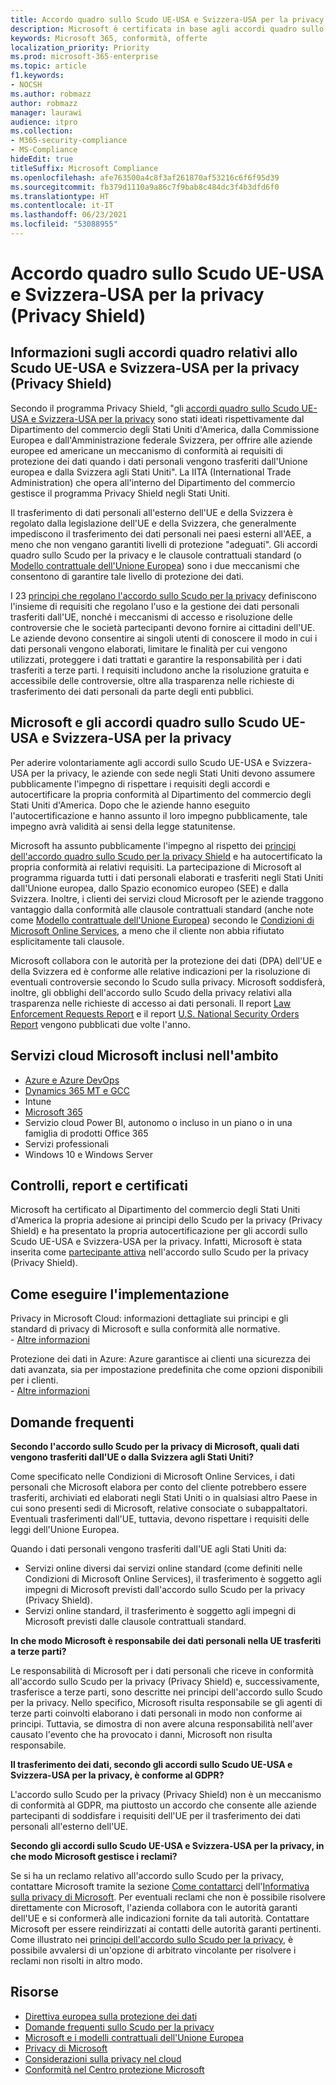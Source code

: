 ```yaml
---
title: Accordo quadro sullo Scudo UE-USA e Svizzera-USA per la privacy (Privacy Shield)
description: Microsoft è certificata in base agli accordi quadro sullo Scudo UE-USA e Svizzera-USA per la privacy e ai relativi impegni (Privacy Shield).
keywords: Microsoft 365, conformità, offerte
localization_priority: Priority
ms.prod: microsoft-365-enterprise
ms.topic: article
f1.keywords:
- NOCSH
ms.author: robmazz
author: robmazz
manager: laurawi
audience: itpro
ms.collection:
- M365-security-compliance
- MS-Compliance
hideEdit: true
titleSuffix: Microsoft Compliance
ms.openlocfilehash: afe763500a4c8f3af261870af53216c6f6f95d39
ms.sourcegitcommit: fb379d1110a9a86c7f9bab8c484dc3f4b3dfd6f0
ms.translationtype: HT
ms.contentlocale: it-IT
ms.lasthandoff: 06/23/2021
ms.locfileid: "53088955"
---
```

# <a name="eu-us-and-swiss-us-privacy-shield-frameworks"></a>Accordo quadro sullo Scudo UE-USA e Svizzera-USA per la privacy (Privacy Shield)

## <a name="about-the-eu-us-and-swiss-us-privacy-shield-frameworks"></a>Informazioni sugli accordi quadro relativi allo Scudo UE-USA e Svizzera-USA per la privacy (Privacy Shield)

Secondo il programma Privacy Shield, "gli [accordi quadro sullo Scudo UE-USA e Svizzera-USA per la privacy](https://www.privacyshield.gov/welcome) sono stati ideati rispettivamente dal Dipartimento del commercio degli Stati Uniti d'America, dalla Commissione Europea e dall'Amministrazione federale Svizzera, per offrire alle aziende europee ed americane un meccanismo di conformità ai requisiti di protezione dei dati quando i dati personali vengono trasferiti dall'Unione europea e dalla Svizzera agli Stati Uniti". La IITA (International Trade Administration) che opera all'interno del Dipartimento del commercio gestisce il programma Privacy Shield negli Stati Uniti.

Il trasferimento di dati personali all'esterno dell'UE e della Svizzera è regolato dalla legislazione dell'UE e della Svizzera, che generalmente impediscono il trasferimento dei dati personali nei paesi esterni all'AEE, a meno che non vengano garantiti livelli di protezione "adeguati". Gli accordi quadro sullo Scudo per la privacy e le clausole contrattuali standard (o [Modello contrattuale dell'Unione Europea](offering-EU-Model-Clauses.md)) sono i due meccanismi che consentono di garantire tale livello di protezione dei dati.

I 23 [principi che regolano l'accordo sullo Scudo per la privacy](https://www.privacyshield.gov/article?id=Requirements-of-Participation) definiscono l'insieme di requisiti che regolano l'uso e la gestione dei dati personali trasferiti dall'UE, nonché i meccanismi di accesso e risoluzione delle controversie che le società partecipanti devono fornire ai cittadini dell'UE. Le aziende devono consentire ai singoli utenti di conoscere il modo in cui i dati personali vengono elaborati, limitare le finalità per cui vengono utilizzati, proteggere i dati trattati e garantire la responsabilità per i dati trasferiti a terze parti. I requisiti includono anche la risoluzione gratuita e accessibile delle controversie, oltre alla trasparenza nelle richieste di trasferimento dei dati personali da parte degli enti pubblici.

## <a name="microsoft-and-the-eu-us-and-swiss-us-privacy-shield-frameworks"></a>Microsoft e gli accordi quadro sullo Scudo UE-USA e Svizzera-USA per la privacy

Per aderire volontariamente agli accordi sullo Scudo UE-USA e Svizzera-USA per la privacy, le aziende con sede negli Stati Uniti devono assumere pubblicamente l'impegno di rispettare i requisiti degli accordi e autocertificare la propria conformità al Dipartimento del commercio degli Stati Uniti d'America. Dopo che le aziende hanno eseguito l'autocertificazione e hanno assunto il loro impegno pubblicamente, tale impegno avrà validità ai sensi della legge statunitense.

Microsoft ha assunto pubblicamente l'impegno al rispetto dei [principi dell'accordo quadro sullo Scudo per la privacy Shield](https://www.privacyshield.gov/article?id=Requirements-of-Participation) e ha autocertificato la propria conformità ai relativi requisiti. La partecipazione di Microsoft al programma riguarda tutti i dati personali elaborati e trasferiti negli Stati Uniti dall'Unione europea, dallo Spazio economico europeo (SEE) e dalla Svizzera. Inoltre, i clienti dei servizi cloud Microsoft per le aziende traggono vantaggio dalla conformità alle clausole contrattuali standard (anche note come [Modello contrattuale dell'Unione Europea](offering-eu-model-clauses.md)) secondo le [Condizioni di Microsoft Online Services](https://www.microsoftvolumelicensing.com/DocumentSearch.aspx?Mode=3&DocumentTypeId=31), a meno che il cliente non abbia rifiutato esplicitamente tali clausole.

Microsoft collabora con le autorità per la protezione dei dati (DPA) dell'UE e della Svizzera ed è conforme alle relative indicazioni per la risoluzione di eventuali controversie secondo lo Scudo sulla privacy. Microsoft soddisferà, inoltre, gli obblighi dell'accordo sullo Scudo della privacy relativi alla trasparenza nelle richieste di accesso ai dati personali. Il report [Law Enforcement Requests Report](https://www.microsoft.com/corporate-responsibility/lerr) e il report [U.S. National Security Orders Report](https://www.microsoft.com/corporate-responsibility/fisa/) vengono pubblicati due volte l'anno.

## <a name="microsoft-in-scope-cloud-services"></a>Servizi cloud Microsoft inclusi nell'ambito

- [Azure e Azure DevOps](https://gallery.technet.microsoft.com/Overview-of-Azure-c1be3942)
- [Dynamics 365 MT e GCC](https://download.microsoft.com/download/E/1/9/E1977163-7A86-4812-AC18-C03ADC958AAF/Microsoft_Dynamics_365_Cloud_Service_Compliance_Datasheet.pdf)
- Intune
- [Microsoft 365](https://servicetrust.microsoft.com/ViewPage/TrustDocuments?command=Download&downloadType=Document&downloadId=9f756cce-b15d-45a9-94d7-6a583dee4401&docTab=6d000410-c9e9-11e7-9a91-892aae8839ad_Compliance_Guides)
- Servizio cloud Power BI, autonomo o incluso in un piano o in una famiglia di prodotti Office 365
- Servizi professionali
- Windows 10 e Windows Server

## <a name="audits-reports-and-certificates"></a>Controlli, report e certificati

Microsoft ha certificato al Dipartimento del commercio degli Stati Uniti d'America la propria adesione ai principi dello Scudo per la privacy (Privacy Shield) e ha presentato la propria autocertificazione per gli accordi sullo Scudo UE-USA e Svizzera-USA per la privacy. Infatti, Microsoft è stata inserita come [partecipante attiva](https://www.privacyshield.gov/participant?id=a2zt0000000KzNaAAK) nell'accordo sullo Scudo per la privacy (Privacy Shield).

## <a name="how-to-implement"></a>Come eseguire l'implementazione

Privacy in Microsoft Cloud: informazioni dettagliate sui principi e gli standard di privacy di Microsoft e sulla conformità alle normative.  
    - [Altre informazioni](https://www.microsoft.com/download/details.aspx?id=55710)

Protezione dei dati in Azure: Azure garantisce ai clienti una sicurezza dei dati avanzata, sia per impostazione predefinita che come opzioni disponibili per i clienti.  
    - [Altre informazioni](/azure/security/azure-protection-of-customer-data)

## <a name="frequently-asked-questions"></a>Domande frequenti

**Secondo l'accordo sullo Scudo per la privacy di Microsoft, quali dati vengono trasferiti dall'UE o dalla Svizzera agli Stati Uniti?**

Come specificato nelle Condizioni di Microsoft Online Services, i dati personali che Microsoft elabora per conto del cliente potrebbero essere trasferiti, archiviati ed elaborati negli Stati Uniti o in qualsiasi altro Paese in cui sono presenti sedi di Microsoft, relative consociate o subappaltatori. Eventuali trasferimenti dall'UE, tuttavia, devono rispettare i requisiti delle leggi dell'Unione Europea.

Quando i dati personali vengono trasferiti dall'UE agli Stati Uniti da:

- Servizi online diversi dai servizi online standard (come definiti nelle Condizioni di Microsoft Online Services), il trasferimento è soggetto agli impegni di Microsoft previsti dall'accordo sullo Scudo per la privacy (Privacy Shield).
- Servizi online standard, il trasferimento è soggetto agli impegni di Microsoft previsti dalle clausole contrattuali standard.

**In che modo Microsoft è responsabile dei dati personali nella UE trasferiti a terze parti?**

Le responsabilità di Microsoft per i dati personali che riceve in conformità all'accordo sullo Scudo per la privacy (Privacy Shield) e, successivamente, trasferisce a terze parti, sono descritte nei principi dell'accordo sullo Scudo per la privacy. Nello specifico, Microsoft risulta responsabile se gli agenti di terze parti coinvolti elaborano i dati personali in modo non conforme ai principi. Tuttavia, se dimostra di non avere alcuna responsabilità nell'aver causato l'evento che ha provocato i danni, Microsoft non risulta responsabile.

**Il trasferimento dei dati, secondo gli accordi sullo Scudo UE-USA e Svizzera-USA per la privacy, è conforme al GDPR?**

L'accordo sullo Scudo per la privacy (Privacy Shield) non è un meccanismo di conformità al GDPR, ma piuttosto un accordo che consente alle aziende partecipanti di soddisfare i requisiti dell'UE per il trasferimento dei dati personali all'esterno dell'UE.

**Secondo gli accordi sullo Scudo UE-USA e Svizzera-USA per la privacy, in che modo Microsoft gestisce i reclami?**

Se si ha un reclamo relativo all'accordo sullo Scudo per la privacy, contattare Microsoft tramite la sezione [Come contattarci](https://privacy.microsoft.com/privacystatement#mainhowtocontactusmodule) dell'[Informativa sulla privacy di Microsoft](https://privacy.microsoft.com/privacystatement). Per eventuali reclami che non è possibile risolvere direttamente con Microsoft, l'azienda collabora con le autorità garanti dell'UE e si conformerà alle indicazioni fornite da tali autorità. Contattare Microsoft per essere reindirizzati ai contatti delle autorità garanti pertinenti. Come illustrato nei [principi dell'accordo sullo Scudo per la privacy](https://www.privacyshield.gov/article?id=Requirements-of-Participation), è possibile avvalersi di un'opzione di arbitrato vincolante per risolvere i reclami non risolti in altro modo.

## <a name="resources"></a>Risorse

- [Direttiva europea sulla protezione dei dati](https://eur-lex.europa.eu/legal-content/en/ALL/?uri=CELEX:31995L0046)
- [Domande frequenti sullo Scudo per la privacy](https://www.privacyshield.gov/article?id=FAQs)
- [Microsoft e i modelli contrattuali dell'Unione Europea](offering-eu-model-clauses.md)
- [Privacy di Microsoft](https://privacy.microsoft.com)
- [Considerazioni sulla privacy nel cloud](https://download.microsoft.com/download/0/9/D/09DE47F6-F9E5-4C14-B9E8-E8119A130ACC/Privacy_considerations_in_the_cloud.pdf)
- [Conformità nel Centro protezione Microsoft](https://www.microsoft.com/trust-center/compliance/compliance-overview)
